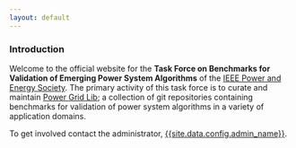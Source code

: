 ```yaml
---
layout: default
---
```


### Introduction

Welcome to the official website for the **Task Force on Benchmarks for Validation of Emerging Power System Algorithms** of the [IEEE Power and Energy Society](http://www.ieee-pes.org/).
The primary activity of this task force is to curate and maintain [Power Grid Lib](https://github.com/power-grid-lib); a collection of git repositories containing benchmarks for validation of power system algorithms in a variety of application domains.


To get involved contact the administrator, [{{site.data.config.admin_name}}](https://github.com/{{site.data.config.admin_github_username}}).


